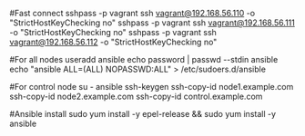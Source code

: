 #Fast connect
sshpass -p vagrant ssh vagrant@192.168.56.110 -o "StrictHostKeyChecking no"
sshpass -p vagrant ssh vagrant@192.168.56.111 -o "StrictHostKeyChecking no"
sshpass -p vagrant ssh vagrant@192.168.56.112 -o "StrictHostKeyChecking no"

#For all nodes
useradd ansible
echo password | passwd --stdin ansible
echo "ansible ALL=(ALL) NOPASSWD:ALL" > /etc/sudoers.d/ansible


#For control node
su - ansible
ssh-keygen
ssh-copy-id node1.example.com 
ssh-copy-id node2.example.com
ssh-copy-id control.example.com

#Ansible install
sudo yum install -y epel-release && sudo yum install -y ansible
